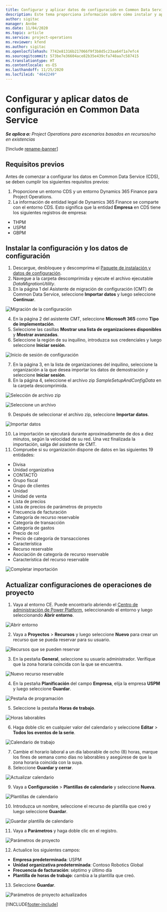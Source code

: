 ```yaml
---
title: Configurar y aplicar datos de configuración en Common Data Service
description: Este tema proporciona información sobre cómo instalar y aplicar los datos de configuración en Project Operations.
author: sigitac
manager: Annbe
ms.date: 11/04/2020
ms.topic: article
ms.service: project-operations
ms.reviewer: kfend
ms.author: sigitac
ms.openlocfilehash: 7742e81316b217066f9f3b8d5c23aa64f1a7efc4
ms.sourcegitcommit: 573be7e36604ace82b35e439cfa748aa7c587415
ms.translationtype: HT
ms.contentlocale: es-ES
ms.lasthandoff: 11/25/2020
ms.locfileid: "4642249"
---
```

# <a name="set-up-and-apply-configuration-data-in-the-common-data-service"></a>Configurar y aplicar datos de configuración en Common Data Service 

_**Se aplica a:** Project Operations para escenarios basados en recursos/no en existencias_

[!include [rename-banner](~/includes/cc-data-platform-banner.md)]

## <a name="prerequisites"></a>Requisitos previos

Antes de comenzar a configurar los datos en Common Data Service (CDS), se deben cumplir los siguientes requisitos previos:

1.  Proporcione un entorno CDS y un entorno Dynamics 365 Finance para Project Operations.
2.  La información de entidad legal de Dynamics 365 Finance se comparte con el entorno CDS. Esto significa que la entidad **Empresa** en CDS tiene los siguientes registros de empresa:
  - THPM
  - USPM
  - GBPM

## <a name="install-setup-and-configuration-data"></a>Instalar la configuración y los datos de configuración

1. Descargue, desbloquee y descomprima el [Paquete de instalación y datos de configuración](https://download.microsoft.com/download/1/3/4/1349369c-6209-42b7-b3b4-5be0e67cacd8/ProjOpsSampleSetupData-%20Integrated%20UR1.zip).
2. Navegue a la carpeta descomprimida y ejecute el archivo ejecutable *DataMigrationUtility*.
3. En la página 1 del Asistente de migración de configuración (CMT) de Common Data Service, seleccione **Importar datos** y luego seleccione **Continuar**.

![Migración de la configuración](./media/1ConfigurationMigration.png)

4. En la página 2 del asistente CMT, seleccione **Microsoft 365** como **Tipo de implementación**.
5. Seleccione las casillas **Mostrar una lista de organizaciones disponibles** y **Mostrar avanzadas**.
6. Seleccione la región de su inquilino, introduzca sus credenciales y luego seleccione **Iniciar sesión**.

![Inicio de sesión de configuración](./media/2ConfigurationSignin.png)

7. En la página 3, en la lista de organizaciones del inquilino, seleccione la organización a la que desea importar los datos de demostración y seleccione **Iniciar sesión**.
8. En la página 4, seleccione el archivo zip *SampleSetupAndConfigData* en la carpeta descomprimida.

![Selección de archivo zip](./media/3ZipFile.png)

![Seleccione un archivo](./media/4SelectAFile.png)

9. Después de seleccionar el archivo zip, seleccione **Importar datos**.

![Importar datos](./media/5ImportData.png)

10. La importación se ejecutará durante aproximadamente de dos a diez minutos, según la velocidad de su red. Una vez finalizada la importación, salga del asistente de CMT. 
11. Compruebe si su organización dispone de datos en las siguientes 19 entidades:

  - Divisa
  - Unidad organizativa
  - CONTACTO
  - Grupo fiscal
  - Grupo de clientes
  - Unidad
  - Unidad de venta
  - Lista de precios
  - Lista de precios de parámetros de proyecto
  - Frecuencia de facturación
  - Categoría de recurso reservable
  - Categoría de transacción
  - Categoría de gastos
  - Precio de rol
  - Precio de categoría de transacciones
  - Característica
  - Recurso reservable
  - Asociación de categoría de recurso reservable
  - Característica del recurso reservable

![Completar importación](./media/6CompleteImport.png)

## <a name="update-project-operations-configurations"></a>Actualizar configuraciones de operaciones de proyecto

1. Vaya al entorno CE. Puede encontrarlo abriendo el [Centro de administración de Power Platform](https://admin.powerplatform.microsoft.com/environments), seleccionando el entorno y luego seleccionando **Abrir entorno**. 

![Abrir entorno](./media/7OpenEnvironment.png)

2. Vaya a **Proyectos** > **Recursos** y luego seleccione **Nuevo** para crear un recurso que se pueda reservar para su usuario.

![Recursos que se pueden reservar](./media/8BookableResources.png)

3. En la pestaña **General**, seleccione su usuario administrador. Verifique que la zona horaria coincida con la que se encuentra. 

![Nuevo recurso reservable](./media/9NewBookableResource.png)

4. En la pestaña **Planificación** del campo **Empresa**, elija la empresa **USPM** y luego seleccione **Guardar**. 

![Pestaña de programación](./media/10SchedulingTab.png)

5. Seleccione la pestaña **Horas de trabajo**.  

![Horas laborables](./media/11WorkHours.png)

6. Haga doble clic en cualquier valor del calendario y seleccione **Editar** > **Todos los eventos de la serie**. 

![Calendario de trabajo](./media/12WorkCalendar.png)

7. Cambie el horario laboral a un día laborable de ocho (8) horas, marque los fines de semana como días no laborables y asegúrese de que la zona horaria coincida con la suya. 
8. Seleccione **Guardar y cerrar**.

![Actualizar calendario](./media/13UpdateCalendar.png)

9. Vaya a **Configuración** > **Plantillas de calendario** y seleccione **Nueva**.
 
 ![Plantillas de calendario](./media/14CalendarTemplates.png)
 
 10. Introduzca un nombre, seleccione el recurso de plantilla que creó y luego seleccione **Guardar**. 
 
 ![Guardar plantilla de calendario](./media/15SaveCalendarTemplate.png)
 
 11. Vaya a **Parámetros** y haga doble clic en el registro. 
 
 ![Parámetros de proyecto](./media/16ProjectParameters.png)
 
12. Actualice los siguientes campos:

 - **Empresa predeterminada**: USPM
 - **Unidad organizativa predeterminada**: Contoso Robotics Global
 - **Frecuencia de facturación**: séptimo y último día
 - **Plantilla de horas de trabajo**: cambia a la plantilla que creó.

13. Seleccione **Guardar**. 

![Parámetros de proyecto actualizados](./media/17UpdatedProjectParameters.png)


[!INCLUDE[footer-include](../includes/footer-banner.md)]